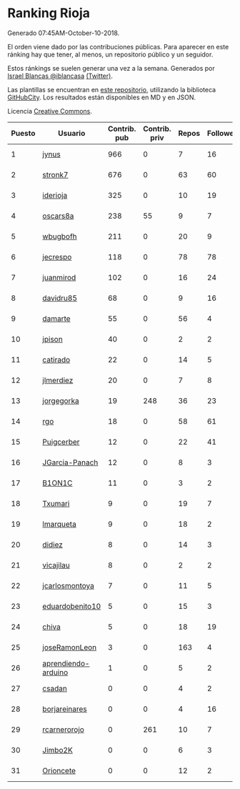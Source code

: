 # Ranking Rioja

Generado 07:45AM-October-10-2018.

El orden viene dado por las contribuciones públicas. Para aparecer en este ránking hay que tener, al menos, un repositorio público y un seguidor.

Estos ránkings se suelen generar una vez a la semana. Generados por [Israel Blancas @iblancasa](https://github.com/iblancasa/) [(Twitter)](https://twitter.com/iblancasa).

Las plantillas se encuentran en [este repositorio](https://github.com/iblancasa/GH-Spanish-Ranking), utilizando la biblioteca [GitHubCity](https://github.com/iblancasa/GitHubCity). Los resultados están disponibles en MD y en JSON.

Licencia [Creative Commons](https://creativecommons.org/licenses/by/4.0/).

| Puesto   |  Usuario  | Contrib. pub | Contrib. priv |Repos| Followers | Desde |  Avatar  |
|----------|-----------|--------------|---------------|-----|-----------|-------|----------|
|1|[jynus](https://github.com/jynus)|966|0|7|16|2014-08-28|![jynus]()|
|2|[stronk7](https://github.com/stronk7)|676|0|63|60|2009-12-14|![stronk7]()|
|3|[iderioja](https://github.com/iderioja)|325|0|10|19|2013-07-25|![iderioja]()|
|4|[oscars8a](https://github.com/oscars8a)|238|55|9|7|2017-11-13|![oscars8a]()|
|5|[wbugbofh](https://github.com/wbugbofh)|211|0|20|9|2013-04-24|![wbugbofh]()|
|6|[jecrespo](https://github.com/jecrespo)|118|0|78|78|2012-03-15|![jecrespo]()|
|7|[juanmirod](https://github.com/juanmirod)|102|0|16|24|2013-02-27|![juanmirod]()|
|8|[davidru85](https://github.com/davidru85)|68|0|9|16|2010-11-08|![davidru85]()|
|9|[damarte](https://github.com/damarte)|55|0|56|4|2013-04-30|![damarte]()|
|10|[jpison](https://github.com/jpison)|40|0|2|2|2013-12-02|![jpison]()|
|11|[catirado](https://github.com/catirado)|22|0|14|5|2010-08-04|![catirado]()|
|12|[jlmerdiez](https://github.com/jlmerdiez)|20|0|7|8|2014-01-24|![jlmerdiez]()|
|13|[jorgegorka](https://github.com/jorgegorka)|19|248|36|23|2008-05-07|![jorgegorka]()|
|14|[rgo](https://github.com/rgo)|18|0|58|61|2009-01-16|![rgo]()|
|15|[Puigcerber](https://github.com/Puigcerber)|12|0|22|41|2011-06-22|![Puigcerber]()|
|16|[JGarcia-Panach](https://github.com/JGarcia-Panach)|12|0|8|3|2015-07-08|![JGarcia-Panach]()|
|17|[B1ON1C](https://github.com/B1ON1C)|11|0|3|2|2017-05-23|![B1ON1C]()|
|18|[Txumari](https://github.com/Txumari)|9|0|19|7|2010-09-16|![Txumari]()|
|19|[lmarqueta](https://github.com/lmarqueta)|9|0|18|2|2015-09-17|![lmarqueta]()|
|20|[didiez](https://github.com/didiez)|8|0|14|3|2011-02-22|![didiez]()|
|21|[vicajilau](https://github.com/vicajilau)|8|0|2|2|2017-12-01|![vicajilau]()|
|22|[jcarlosmontoya](https://github.com/jcarlosmontoya)|7|0|11|5|2014-05-23|![jcarlosmontoya]()|
|23|[eduardobenito10](https://github.com/eduardobenito10)|5|0|15|3|2011-09-06|![eduardobenito10]()|
|24|[chiva](https://github.com/chiva)|5|0|18|19|2010-06-15|![chiva]()|
|25|[joseRamonLeon](https://github.com/joseRamonLeon)|3|0|163|4|2012-04-26|![joseRamonLeon]()|
|26|[aprendiendo-arduino](https://github.com/aprendiendo-arduino)|1|0|5|2|2016-09-02|![aprendiendo-arduino]()|
|27|[csadan](https://github.com/csadan)|0|0|4|2|2014-01-21|![csadan]()|
|28|[borjareinares](https://github.com/borjareinares)|0|0|4|16|2011-01-26|![borjareinares]()|
|29|[rcarnerorojo](https://github.com/rcarnerorojo)|0|261|10|7|2014-04-17|![rcarnerorojo]()|
|30|[Jimbo2K](https://github.com/Jimbo2K)|0|0|6|3|2016-03-15|![Jimbo2K]()|
|31|[Orioncete](https://github.com/Orioncete)|0|0|12|2|2016-03-12|![Orioncete]()|
